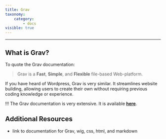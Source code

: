 ```yaml
---
title: Grav
taxonomy:
    category:
        - docs
visible: true
---
```


---

## What is Grav?

To quote the Grav documentation:

> Grav is a **Fast**, **Simple**, and **Flexible** file-based Web-platform.

If you have heard of Wordpress, Grav is very similar. It streamlines website building, allowing users to create their own without requiring previous coding knowledge or experience.

!!! The Grav documentation is very extensive. It is available **[here](https://learn.getgrav.org/16)**.

## Additional Resources

- link to documentation for Grav, wig, css, html, and markdown